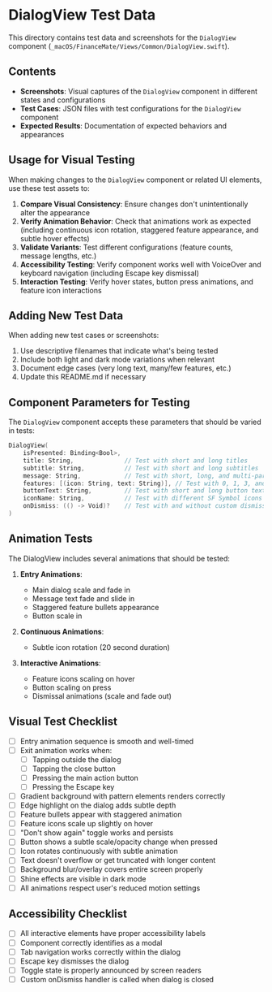 # DialogView Test Data

This directory contains test data and screenshots for the `DialogView` component (`_macOS/FinanceMate/Views/Common/DialogView.swift`).

## Contents

- **Screenshots**: Visual captures of the `DialogView` component in different states and configurations
- **Test Cases**: JSON files with test configurations for the `DialogView` component
- **Expected Results**: Documentation of expected behaviors and appearances

## Usage for Visual Testing

When making changes to the `DialogView` component or related UI elements, use these test assets to:

1. **Compare Visual Consistency**: Ensure changes don't unintentionally alter the appearance
2. **Verify Animation Behavior**: Check that animations work as expected (including continuous icon rotation, staggered feature appearance, and subtle hover effects)
3. **Validate Variants**: Test different configurations (feature counts, message lengths, etc.)
4. **Accessibility Testing**: Verify component works well with VoiceOver and keyboard navigation (including Escape key dismissal)
5. **Interaction Testing**: Verify hover states, button press animations, and feature icon interactions

## Adding New Test Data

When adding new test cases or screenshots:

1. Use descriptive filenames that indicate what's being tested
2. Include both light and dark mode variations when relevant
3. Document edge cases (very long text, many/few features, etc.)
4. Update this README.md if necessary

## Component Parameters for Testing

The `DialogView` component accepts these parameters that should be varied in tests:

```swift
DialogView(
    isPresented: Binding<Bool>,
    title: String,              // Test with short and long titles
    subtitle: String,           // Test with short and long subtitles
    message: String,            // Test with short, long, and multi-paragraph messages
    features: [(icon: String, text: String)], // Test with 0, 1, 3, and 5+ features
    buttonText: String,         // Test with short and long button text
    iconName: String,           // Test with different SF Symbol icons
    onDismiss: (() -> Void)?    // Test with and without custom dismiss handler
)
```

## Animation Tests

The DialogView includes several animations that should be tested:

1. **Entry Animations**:
   - Main dialog scale and fade in
   - Message text fade and slide in
   - Staggered feature bullets appearance
   - Button scale in

2. **Continuous Animations**:
   - Subtle icon rotation (20 second duration)

3. **Interactive Animations**:
   - Feature icons scaling on hover
   - Button scaling on press
   - Dismissal animations (scale and fade out)

## Visual Test Checklist

- [ ] Entry animation sequence is smooth and well-timed
- [ ] Exit animation works when:
  - [ ] Tapping outside the dialog
  - [ ] Tapping the close button
  - [ ] Pressing the main action button
  - [ ] Pressing the Escape key
- [ ] Gradient background with pattern elements renders correctly
- [ ] Edge highlight on the dialog adds subtle depth
- [ ] Feature bullets appear with staggered animation
- [ ] Feature icons scale up slightly on hover
- [ ] "Don't show again" toggle works and persists
- [ ] Button shows a subtle scale/opacity change when pressed
- [ ] Icon rotates continuously with subtle animation
- [ ] Text doesn't overflow or get truncated with longer content
- [ ] Background blur/overlay covers entire screen properly
- [ ] Shine effects are visible in dark mode
- [ ] All animations respect user's reduced motion settings

## Accessibility Checklist

- [ ] All interactive elements have proper accessibility labels
- [ ] Component correctly identifies as a modal
- [ ] Tab navigation works correctly within the dialog
- [ ] Escape key dismisses the dialog
- [ ] Toggle state is properly announced by screen readers
- [ ] Custom onDismiss handler is called when dialog is closed 